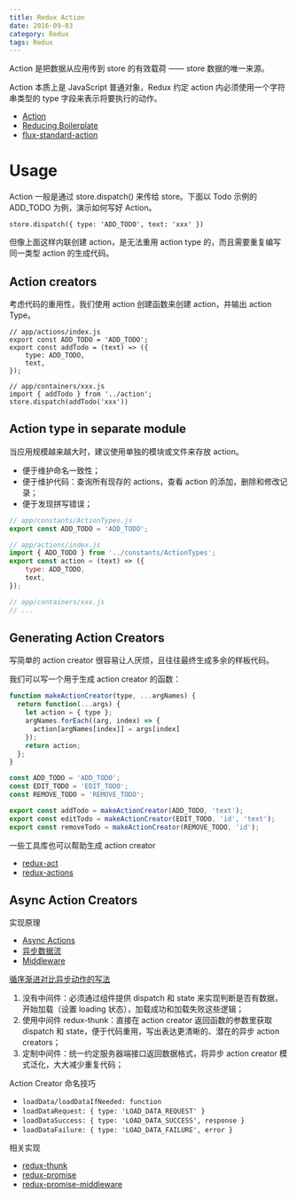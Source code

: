 ```yaml
---
title: Redux Action
date: 2016-09-03
category: Redux
tags: Redux
---
```


Action 是把数据从应用传到 store 的有效载荷 —— store 数据的唯一来源。

Action 本质上是 JavaScript 普通对象，Redux 约定 action 内必须使用一个字符串类型的 type 字段来表示将要执行的动作。

- [Action](http://cn.redux.js.org/docs/basics/Actions.html)
- [Reducing Boilerplate](http://cn.redux.js.org/docs/recipes/ReducingBoilerplate.html)
- [flux-standard-action](https://github.com/acdlite/flux-standard-action)

# Usage
Action 一般是通过 store.dispatch() 来传给 store。下面以 Todo 示例的 ADD_TODO 为例，演示如何写好 Action。

`store.dispatch({ type: 'ADD_TODO', text: 'xxx' })`

但像上面这样内联创建 action，是无法重用 action type 的，而且需要重复编写同一类型 action 的生成代码。

## Action creators
考虑代码的重用性，我们使用 action 创建函数来创建 action，并输出 action Type。

```
// app/actions/index.js
export const ADD_TODO = 'ADD_TODO';
export const addTodo = (text) => ({
    type: ADD_TODO,
    text,   
});

// app/containers/xxx.js
import { addTodo } from '../action';
store.dispatch(addTodo('xxx'))
```

##  Action type in separate module
当应用规模越来越大时，建议使用单独的模块或文件来存放 action。

- 便于维护命名一致性；
- 便于维护代码：查询所有现存的 actions，查看 action 的添加，删除和修改记录；
- 便于发现拼写错误；

```javascript
// app/constants/ActionTypes.js
export const ADD_TODO = 'ADD_TODO';

// app/actions/index.js
import { ADD_TODO } from '../constants/ActionTypes';
export const action = (text) => ({
    type: ADD_TODO,
    text,   
});

// app/containers/xxx.js
// ...
```

## Generating Action Creators
写简单的 action creator 很容易让人厌烦，且往往最终生成多余的样板代码。

我们可以写一个用于生成 action creator 的函数：

```javascript
function makeActionCreator(type, ...argNames) {
  return function(...args) {
    let action = { type };
    argNames.forEach((arg, index) => {
      action[argNames[index]] = args[index]
    });
    return action;
  };
}

const ADD_TODO = 'ADD_TODO';
const EDIT_TODO = 'EDIT_TODO';
const REMOVE_TODO = 'REMOVE_TODO';

export const addTodo = makeActionCreator(ADD_TODO, 'text');
export const editTodo = makeActionCreator(EDIT_TODO, 'id', 'text');
export const removeTodo = makeActionCreator(REMOVE_TODO, 'id');
```

一些工具库也可以帮助生成 action creator

- [redux-act](https://github.com/pauldijou/redux-act)
- [redux-actions](https://github.com/acdlite/redux-actions)

## Async Action Creators
实现原理

- [Async Actions](http://cn.redux.js.org/docs/advanced/AsyncActions.html)
- [异步数据流](http://cn.redux.js.org/docs/advanced/AsyncFlow.html)
- [Middleware](http://cn.redux.js.org/docs/advanced/Middleware.html)

[循序渐进对比异步动作的写法](http://cn.redux.js.org/docs/recipes/ReducingBoilerplate.html#异步-action-creators)

1. 没有中间件：必须通过组件提供 dispatch 和 state 来实现判断是否有数据，开始加载（设置 loading 状态），加载成功和加载失败这些逻辑；
2. 使用中间件 redux-thunk：直接在 action creator 返回函数的参数里获取 dispatch 和 state，便于代码重用，写出表达更清晰的、潜在的异步 action creators；
3. 定制中间件：统一约定服务器端接口返回数据格式，将异步 action creator 模式泛化，大大减少重复代码；

Action Creator 命名技巧

- `loadData/loadDataIfNeeded: function`
- `loadDataRequest: { type: 'LOAD_DATA_REQUEST' }`
- `loadDataSuccess: { type: 'LOAD_DATA_SUCCESS', response }`
- `loadDataFailure: { type: 'LOAD_DATA_FAILURE', error }`

相关实现

- [redux-thunk](https://github.com/gaearon/redux-thunk)
- [redux-promise](https://github.com/acdlite/redux-promise)
- [redux-promise-middleware](https://github.com/pburtchaell/redux-promise-middleware)
